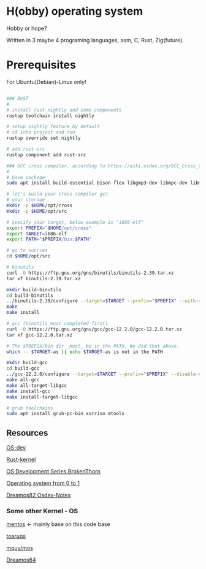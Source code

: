 # H(obby) operating system

Hobby or hope?

Written in 3 maybe 4 programing languages, asm, C, Rust, Zig(future).

# Prerequisites

For Ubuntu(Debian)-Linux only!

```bash

### RUST
#
# install rust nightly and some components
rustup toolchain install nightly

# setup nightly feature by default
# cd into project and run
rustup override set nightly

# add rust-src
rustup component add rust-src

### GCC cross compiler, according to https://wiki.osdev.org/GCC_Cross_Compiler
#
# base package
sudo apt install build-essential bison flex libgmp3-dev libmpc-dev libmpfr-dev texinfo

# let's build your cross compiler gcc
# your storage
mkdir -p $HOME/opt/cross
mkdir -p $HOME/opt/src

# specify your target, below example is "i686-elf"
export PREFIX="$HOME/opt/cross"
export TARGET=i686-elf
export PATH="$PREFIX/bin:$PATH"

# go to sources
cd $HOME/opt/src

# binutils
curl -O https://ftp.gnu.org/gnu/binutils/binutils-2.39.tar.xz
tar xf binutils-2.39.tar.xz

mkdir build-binutils
cd build-binutils
../binutils-2.39/configure --target=$TARGET --prefix="$PREFIX" --with-sysroot --disable-nls --disable-werror
make
make install

# gcc (binutils must completed first)
curl -O https://ftp.gnu.org/gnu/gcc/gcc-12.2.0/gcc-12.2.0.tar.xz
tar xf gcc-12.2.0.tar.xz

# The $PREFIX/bin dir _must_ be in the PATH. We did that above.
which -- $TARGET-as || echo $TARGET-as is not in the PATH

mkdir build-gcc
cd build-gcc
../gcc-12.2.0/configure --target=$TARGET --prefix="$PREFIX" --disable-nls --enable-languages=c,c++ --without-headers
make all-gcc
make all-target-libgcc
make install-gcc
make install-target-libgcc

# grub toolchains
sudo apt install grub-pc-bin xorriso mtools

```


## Resources

[OS-dev](https://wiki.osdev.org/Creating_an_Operating_System)

[Rust-kernel](https://os.phil-opp.com)

[OS Development Series BrokenThorn](http://www.brokenthorn.com/Resources/OSDevIndex.html)

[Operating system from 0 to 1](https://github.com/tuhdo/os01)

[Dreamos82 Osdev-Notes](https://github.com/dreamos82/Osdev-Notes)

### Some other Kernel - OS

[mentos](https://github.com/mentos-team/MentOS) <- mainly base on this code base

[toaruos](https://github.com/klange/toaruos)

[mquy/mos](https://github.com/MQuy/mos)

[Dreamos64](https://github.com/dreamos82/Dreamos64)
